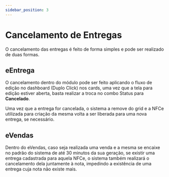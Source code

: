 ```yaml
---
sidebar_position: 3
---
```


# Cancelamento de Entregas

O cancelamento das entregas é feito de forma simples e pode ser realizado de duas formas.

## eEntrega

O cancelamento dentro do módulo pode ser feito aplicando o fluxo de edição no dashboard (Duplo Click) nos cards, uma vez que a tela para edição estiver aberta, basta realizar a troca no combo Status para **Cancelado**.

Uma vez que a entrega for cancelada, o sistema a remove do grid e a NFCe utilizada para criação da mesma volta a ser liberada para uma nova entrega, se necessário.

## eVendas

Dentro do eVendas, caso seja realizada uma venda e a mesma se encaixe no padrão do sistema de até 30 minutos da sua geração, se existir uma entrega cadastrada para aquela NFCe, o sistema também realizará o cancelamento dela juntamente à nota, impedindo a existência de uma entrega cuja nota não existe mais.

